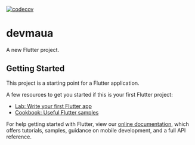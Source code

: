 [![codecov](https://codecov.io/gh/Maua-Dev/devmauaFlutter/branch/master/graph/badge.svg?token=7CGATOI22E)](https://codecov.io/gh/Maua-Dev/devmauaFlutter)
# devmaua

A new Flutter project.

## Getting Started

This project is a starting point for a Flutter application.

A few resources to get you started if this is your first Flutter project:

- [Lab: Write your first Flutter app](https://flutter.dev/docs/get-started/codelab)
- [Cookbook: Useful Flutter samples](https://flutter.dev/docs/cookbook)

For help getting started with Flutter, view our
[online documentation](https://flutter.dev/docs), which offers tutorials,
samples, guidance on mobile development, and a full API reference.

